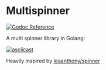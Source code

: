 # Multispinner

[![Godoc Reference](https://github.com/golang/gddo/blob/master/gddo-server/assets/status.svg)](https://godoc.org/github.com/junzh0u/multispinner)

A multi spinner library in Golang:

[![asciicast](https://asciinema.org/a/iMCJPjIAAGFkRq6J2nPJpf9dR.png)](https://asciinema.org/a/iMCJPjIAAGFkRq6J2nPJpf9dR)

Heavily inspired by [leaanthony/spinner](https://github.com/leaanthony/spinner)
